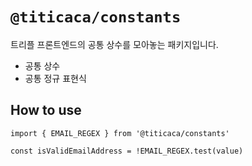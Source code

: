 # `@titicaca/constants`

트리플 프론트엔드의 공통 상수를 모아놓는 패키지입니다.

- 공통 상수
- 공통 정규 표현식

## How to use

```tsx
import { EMAIL_REGEX } from '@titicaca/constants'

const isValidEmailAddress = !EMAIL_REGEX.test(value)
```
